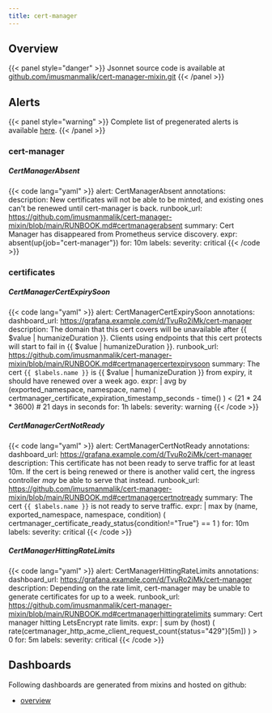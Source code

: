 ```yaml
---
title: cert-manager
---
```


## Overview



{{< panel style="danger" >}}
Jsonnet source code is available at [github.com/imusmanmalik/cert-manager-mixin.git](https://github.com/imusmanmalik/cert-manager-mixin.git)
{{< /panel >}}

## Alerts

{{< panel style="warning" >}}
Complete list of pregenerated alerts is available [here](https://github.com/monitoring-mixins/website/blob/master/assets/cert-manager/alerts.yaml).
{{< /panel >}}

### cert-manager

##### CertManagerAbsent

{{< code lang="yaml" >}}
alert: CertManagerAbsent
annotations:
  description: New certificates will not be able to be minted, and existing ones can't
    be renewed until cert-manager is back.
  runbook_url: https://github.com/imusmanmalik/cert-manager-mixin/blob/main/RUNBOOK.md#certmanagerabsent
  summary: Cert Manager has disappeared from Prometheus service discovery.
expr: absent(up{job="cert-manager"})
for: 10m
labels:
  severity: critical
{{< /code >}}
 
### certificates

##### CertManagerCertExpirySoon

{{< code lang="yaml" >}}
alert: CertManagerCertExpirySoon
annotations:
  dashboard_url: https://grafana.example.com/d/TvuRo2iMk/cert-manager
  description: The domain that this cert covers will be unavailable after {{ $value
    | humanizeDuration }}. Clients using endpoints that this cert protects will start
    to fail in {{ $value | humanizeDuration }}.
  runbook_url: https://github.com/imusmanmalik/cert-manager-mixin/blob/main/RUNBOOK.md#certmanagercertexpirysoon
  summary: The cert `{{ $labels.name }}` is {{ $value | humanizeDuration }} from expiry,
    it should have renewed over a week ago.
expr: |
  avg by (exported_namespace, namespace, name) (
    certmanager_certificate_expiration_timestamp_seconds - time()
  ) < (21 * 24 * 3600) # 21 days in seconds
for: 1h
labels:
  severity: warning
{{< /code >}}
 
##### CertManagerCertNotReady

{{< code lang="yaml" >}}
alert: CertManagerCertNotReady
annotations:
  dashboard_url: https://grafana.example.com/d/TvuRo2iMk/cert-manager
  description: This certificate has not been ready to serve traffic for at least 10m.
    If the cert is being renewed or there is another valid cert, the ingress controller
    _may_ be able to serve that instead.
  runbook_url: https://github.com/imusmanmalik/cert-manager-mixin/blob/main/RUNBOOK.md#certmanagercertnotready
  summary: The cert `{{ $labels.name }}` is not ready to serve traffic.
expr: |
  max by (name, exported_namespace, namespace, condition) (
    certmanager_certificate_ready_status{condition!="True"} == 1
  )
for: 10m
labels:
  severity: critical
{{< /code >}}
 
##### CertManagerHittingRateLimits

{{< code lang="yaml" >}}
alert: CertManagerHittingRateLimits
annotations:
  dashboard_url: https://grafana.example.com/d/TvuRo2iMk/cert-manager
  description: Depending on the rate limit, cert-manager may be unable to generate
    certificates for up to a week.
  runbook_url: https://github.com/imusmanmalik/cert-manager-mixin/blob/main/RUNBOOK.md#certmanagerhittingratelimits
  summary: Cert manager hitting LetsEncrypt rate limits.
expr: |
  sum by (host) (
    rate(certmanager_http_acme_client_request_count{status="429"}[5m])
  ) > 0
for: 5m
labels:
  severity: critical
{{< /code >}}
 
## Dashboards
Following dashboards are generated from mixins and hosted on github:


- [overview](https://github.com/monitoring-mixins/website/blob/master/assets/cert-manager/dashboards/overview.json)
